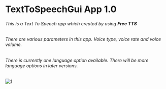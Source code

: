 # TextToSpeechGui App 1.0
###### This is a Text To Speech app which created by using **Free TTS**
###### There are various parameters in this app. *Voice type, voice rate and voice volume.*
###### There is currently one language option available. There will be more language options in later versions.

![1](https://github.com/user-attachments/assets/e417db7f-e0d1-435d-89d7-3e23c5b74e2f)
